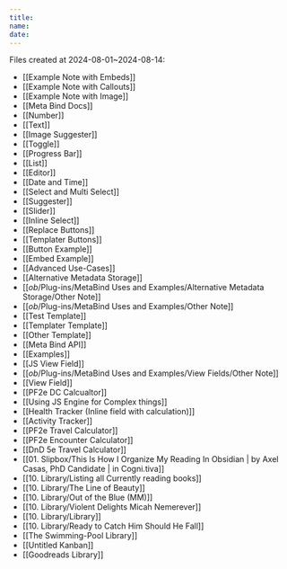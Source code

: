 ```yaml
---
title:
name:
date:
---
```

Files created at 2024-08-01~2024-08-14:
- [[Example Note with Embeds]]
- [[Example Note with Callouts]]
- [[Example Note with Image]]
- [[Meta Bind Docs]]
- [[Number]]
- [[Text]]
- [[Image Suggester]]
- [[Toggle]]
- [[Progress Bar]]
- [[List]]
- [[Editor]]
- [[Date and Time]]
- [[Select and Multi Select]]
- [[Suggester]]
- [[Slider]]
- [[Inline Select]]
- [[Replace Buttons]]
- [[Templater Buttons]]
- [[Button Example]]
- [[Embed Example]]
- [[Advanced Use-Cases]]
- [[Alternative Metadata Storage]]
- [[_ob_/Plug-ins/MetaBind Uses and Examples/Alternative Metadata Storage/Other Note]]
- [[_ob_/Plug-ins/MetaBind Uses and Examples/Other Note]]
- [[Test Template]]
- [[Templater Template]]
- [[Other Template]]
- [[Meta Bind API]]
- [[Examples]]
- [[JS View Field]]
- [[_ob_/Plug-ins/MetaBind Uses and Examples/View Fields/Other Note]]
- [[View Field]]
- [[PF2e DC Calcualtor]]
- [[Using JS Engine for Complex things]]
- [[Health Tracker (Inline field with calculation)]]
- [[Activity Tracker]]
- [[PF2e Travel Calculator]]
- [[PF2e Encounter Calculator]]
- [[DnD 5e Travel Calculator]]
- [[01. Slipbox/This Is How I Organize My Reading In Obsidian \| by Axel Casas, PhD Candidate \| in Cogni.tiva]]
- [[10. Library/Listing all Currently reading books]]
- [[10. Library/The Line of Beauty]]
- [[10. Library/Out of the Blue (MM)]]
- [[10. Library/Violent Delights Micah Nemerever]]
- [[10. Library/Library]]
- [[10. Library/Ready to Catch Him Should He Fall]]
- [[The Swimming-Pool Library]]
- [[Untitled Kanban]]
- [[Goodreads Library]]




